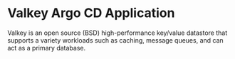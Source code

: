 # Valkey Argo CD Application

Valkey is an open source (BSD) high-performance key/value datastore that supports a variety workloads such as caching, message queues, and can act as a primary database.
